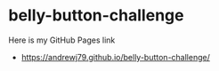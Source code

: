 # belly-button-challenge

Here is my GitHub Pages link 

* https://andrewj79.github.io/belly-button-challenge/
